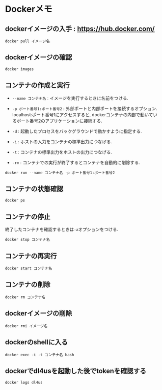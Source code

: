 # Dockerメモ

## dockerイメージの入手 : https://hub.docker.com/
```
docker pull イメージ名
```

## dockerイメージの確認
```
docker images
```

## コンテナの作成と実行
- `--name コンテナ名` :  イメージを実行するときに名前をつける.

- `-p ポート番号1:ポート番号2` : 外部ポートと内部ポートを接続するオプション. localhost:ポート番号1にアクセスすると, dockerコンテナの内部で動いているポート番号2のアプリケーションに接続する.
- `-d` : 起動したプロセスをバックグラウンドで動かすように指定する.
- `-i` : ホストの入力をコンテナの標準出力につなげる.
- `-t` : コンテナの標準出力をホストの出力につなげる.
- `-rm` : コンテナでの実行が終了するとコンテナを自動的に削除する. 
```
docker run --name コンテナ名 -p ポート番号1:ポート番号2
```

## コンテナの状態確認
```
docker ps
```

## コンテナの停止
終了したコンテナを確認するときは`-a`オプションをつける.
```
docker stop コンテナ名
```

## コンテナの再実行
```
docker start コンテナ名
```

## コンテナの削除
```
docker rm コンテナ名
```

## dockerイメージの削除
```
docker rmi イメージ名
```

## dockerのshellに入る
```
docker exec -i -t コンテナ名 bash
```

## dockerでdl4usを起動した後でtokenを確認する
```
docker logs dl4us
```